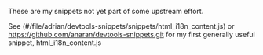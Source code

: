 These are my snippets not yet part of some upstream effort.

See
(#/file/adrian/devtools-snippets/snippets/html_i18n_content.js)
or
https://github.com/anaran/devtools-snippets.git for my first generally useful snippet, html_i18n_content.js
